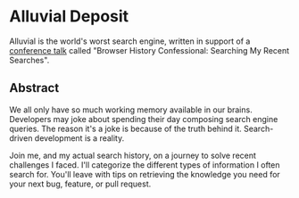 # Alluvial Deposit

Alluvial is the world's worst search engine, written in support of a [conference
talk](https://kevinjmurphy.com/browser-history) called "Browser History
Confessional: Searching My Recent Searches".

## Abstract

We all only have so much working memory available in our brains. Developers may joke about spending their day composing search engine queries. The reason it's a joke is because of the truth behind it. Search-driven development is a reality.

Join me, and my actual search history, on a journey to solve recent challenges I faced. I'll categorize the different types of information I often search for. You'll leave with tips on retrieving the knowledge you need for your next bug, feature, or pull request.
